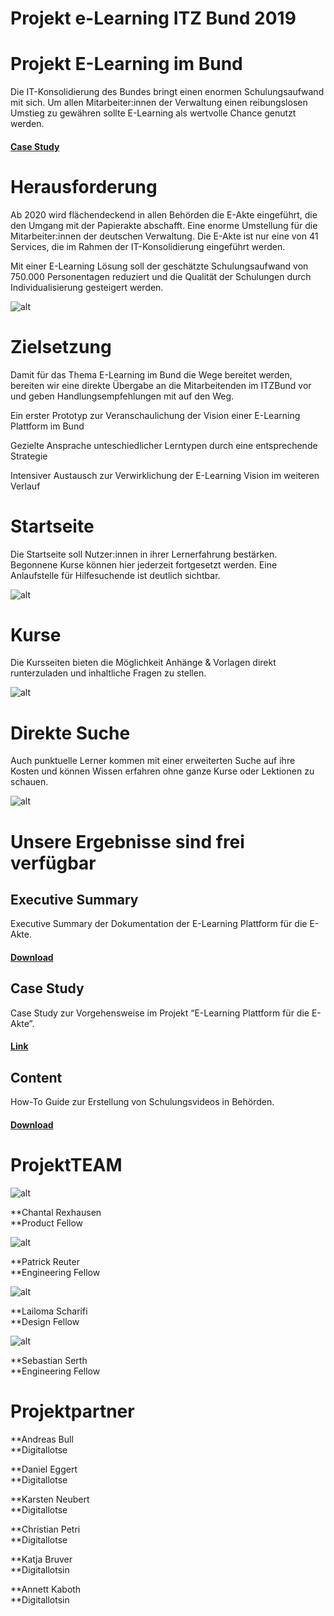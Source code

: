 # Projekt e-Learning ITZ Bund 2019


# Projekt E-Learning im Bund

Die IT-Konsolidierung des Bundes bringt einen enormen Schulungsaufwand mit sich. Um allen Mitarbeiter:innen der Verwaltung einen reibungslosen Umstieg zu gewähren sollte E-Learning als wertvolle Chance genutzt werden.


#### [Case Study](https://medium.com/tech4germany/fallstudie-e-learning-e-learning-zur-e-akte-bund-dad91e49d1dc)


# Herausforderung

Ab 2020 wird flächendeckend in allen Behörden die E-Akte eingeführt, die den Umgang mit der Papierakte abschafft. Eine enorme Umstellung für die Mitarbeiter:innen der deutschen Verwaltung. Die E-Akte ist nur eine von 41 Services, die im Rahmen der IT-Konsolidierung eingeführt werden.

Mit einer E-Learning Lösung soll der geschätzte Schulungsaufwand von 750.000 Personentagen reduziert und die Qualität der Schulungen durch Individualisierung gesteigert werden.

![alt](01_750k.png)

# Zielsetzung

Damit für das Thema E-Learning im Bund die Wege bereitet werden, bereiten wir eine direkte Übergabe an die Mitarbeitenden im ITZBund vor und geben Handlungsempfehlungen mit auf den Weg.

Ein erster Prototyp zur Veranschaulichung der Vision einer E-Learning Plattform im Bund

Gezielte Ansprache unteschiedlicher Lerntypen durch eine entsprechende Strategie

Intensiver Austausch zur Verwirklichung der E-Learning Vision im weiteren Verlauf


# Startseite

Die Startseite soll Nutzer:innen in ihrer Lernerfahrung bestärken. Begonnene Kurse können hier jederzeit fortgesetzt werden. Eine Anlaufstelle für Hilfesuchende ist deutlich sichtbar.

![alt](02_0.png)

# Kurse

Die Kursseiten bieten die Möglichkeit Anhänge & Vorlagen direkt runterzuladen und inhaltliche Fragen zu stellen.

![alt](03_1.png)

# Direkte Suche

Auch punktuelle Lerner kommen mit einer erweiterten Suche auf ihre Kosten und können Wissen erfahren ohne ganze Kurse oder Lektionen zu schauen.

![alt](04_2.png)

# Unsere Ergebnisse sind frei verfügbar


## Executive Summary

Executive Summary der Dokumentation der E-Learning Plattform für die E-Akte.


#### [Download](f1_T4G_Executive-Summary-E-Akte_2019.pdf)


## Case Study

Case Study zur Vorgehensweise im Projekt “E-Learning Plattform für die E-Akte”.


#### [Link](https://medium.com/tech4germany/fallstudie-e-learning-e-learning-zur-e-akte-bund-dad91e49d1dc) 


## Content

How-To Guide zur Erstellung von Schulungsvideos in Behörden.


#### [Download](f2_T4G_Schritt-für-Schritt-Anleitung_Video.pdf) 


# ProjektTEAM

![alt](05_Chantal_Rexhausen.png)

**Chantal Rexhausen \
**Product Fellow

![alt](06_patrick_reuter.png)

**Patrick Reuter \
**Engineering Fellow

![alt](07_lailoma_scharifi.png)

**Lailoma Scharifi \
**Design Fellow

![alt](08_sebastian_serth.png)

**Sebastian Serth \
**Engineering Fellow


# Projektpartner

**Andreas Bull \
**Digitallotse

**Daniel Eggert \
**Digitallotse 

**Karsten Neubert \
**Digitallotse 

**Christian Petri \
**Digitallotse 

**Katja Bruver \
**Digitallotsin 

**Annett Kaboth \
**Digitallotsin
